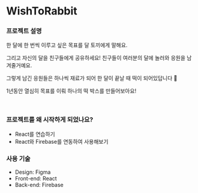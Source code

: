 # WishToRabbit

### 프로젝트 설명

한 달에 한 번씩 이루고 싶은 목표를 달 토끼에게 말해요.

그리고 자신의 달을 친구들에게 공유하세요! 친구들이 여러분의 달에 놀러와 응원을 남겨줄거예요.

그렇게 남긴 응원들은 하나씩 재료가 되어 한 달이 끝날 때 떡이 되어있답니다 🥰

1년동안 열심히 목표를 이뤄 하나의 떡 박스를 만들어보아요!

<br />

### 프로젝트를 왜 시작하게 되었나요?

* React를 연습하기
* React와 Firebase를 연동하여 사용해보기

### 사용 기술

* Design: Figma
* Front-end: React
* Back-end: Firebase
